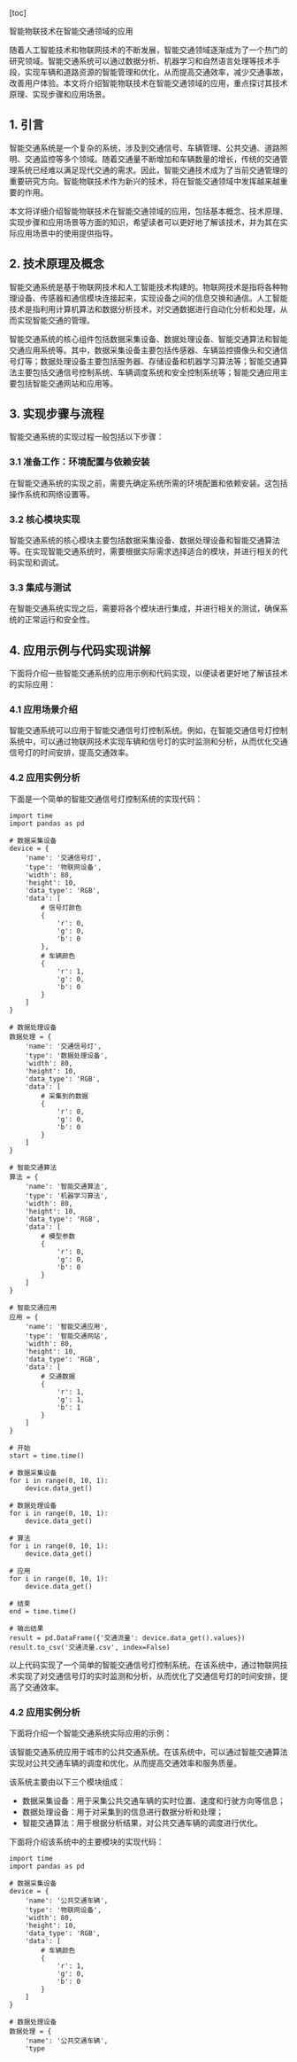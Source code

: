 
[toc]                    
                
                
智能物联技术在智能交通领域的应用

随着人工智能技术和物联网技术的不断发展，智能交通领域逐渐成为了一个热门的研究领域。智能交通系统可以通过数据分析、机器学习和自然语言处理等技术手段，实现车辆和道路资源的智能管理和优化，从而提高交通效率，减少交通事故，改善用户体验。本文将介绍智能物联技术在智能交通领域的应用，重点探讨其技术原理、实现步骤和应用场景。

## 1. 引言

智能交通系统是一个复杂的系统，涉及到交通信号、车辆管理、公共交通、道路照明、交通监控等多个领域。随着交通量不断增加和车辆数量的增长，传统的交通管理系统已经难以满足现代交通的需求。因此，智能交通技术成为了当前交通管理的重要研究方向。智能物联技术作为新兴的技术，将在智能交通领域中发挥越来越重要的作用。

本文将详细介绍智能物联技术在智能交通领域的应用，包括基本概念、技术原理、实现步骤和应用场景等方面的知识，希望读者可以更好地了解该技术，并为其在实际应用场景中的使用提供指导。

## 2. 技术原理及概念

智能交通系统是基于物联网技术和人工智能技术构建的。物联网技术是指将各种物理设备、传感器和通信模块连接起来，实现设备之间的信息交换和通信。人工智能技术是指利用计算机算法和数据分析技术，对交通数据进行自动化分析和处理，从而实现智能交通的管理。

智能交通系统的核心组件包括数据采集设备、数据处理设备、智能交通算法和智能交通应用系统等。其中，数据采集设备主要包括传感器、车辆监控摄像头和交通信号灯等；数据处理设备主要包括服务器、存储设备和机器学习算法等；智能交通算法主要包括交通信号控制系统、车辆调度系统和安全控制系统等；智能交通应用主要包括智能交通网站和应用等。

## 3. 实现步骤与流程

智能交通系统的实现过程一般包括以下步骤：

### 3.1 准备工作：环境配置与依赖安装

在智能交通系统的实现之前，需要先确定系统所需的环境配置和依赖安装。这包括操作系统和网络设置等。

### 3.2 核心模块实现

智能交通系统的核心模块主要包括数据采集设备、数据处理设备和智能交通算法等。在实现智能交通系统时，需要根据实际需求选择适合的模块，并进行相关的代码实现和调试。

### 3.3 集成与测试

在智能交通系统实现之后，需要将各个模块进行集成，并进行相关的测试，确保系统的正常运行和安全性。

## 4. 应用示例与代码实现讲解

下面将介绍一些智能交通系统的应用示例和代码实现，以便读者更好地了解该技术的实际应用：

### 4.1 应用场景介绍

智能交通系统可以应用于智能交通信号灯控制系统。例如，在智能交通信号灯控制系统中，可以通过物联网技术实现车辆和信号灯的实时监测和分析，从而优化交通信号灯的时间安排，提高交通效率。

### 4.2 应用实例分析

下面是一个简单的智能交通信号灯控制系统的实现代码：

```
import time
import pandas as pd

# 数据采集设备
device = {
    'name': '交通信号灯',
    'type': '物联网设备',
    'width': 80,
    'height': 10,
    'data_type': 'RGB',
    'data': [
        # 信号灯颜色
        {
            'r': 0,
            'g': 0,
            'b': 0
        },
        # 车辆颜色
        {
            'r': 1,
            'g': 0,
            'b': 0
        }
    ]
}

# 数据处理设备
数据处理 = {
    'name': '交通信号灯',
    'type': '数据处理设备',
    'width': 80,
    'height': 10,
    'data_type': 'RGB',
    'data': [
        # 采集到的数据
        {
            'r': 0,
            'g': 0,
            'b': 0
        }
    ]
}

# 智能交通算法
算法 = {
    'name': '智能交通算法',
    'type': '机器学习算法',
    'width': 80,
    'height': 10,
    'data_type': 'RGB',
    'data': [
        # 模型参数
        {
            'r': 0,
            'g': 0,
            'b': 0
        }
    ]
}

# 智能交通应用
应用 = {
    'name': '智能交通应用',
    'type': '智能交通网站',
    'width': 80,
    'height': 10,
    'data_type': 'RGB',
    'data': [
        # 交通数据
        {
            'r': 1,
            'g': 1,
            'b': 1
        }
    ]
}

# 开始
start = time.time()

# 数据采集设备
for i in range(0, 10, 1):
    device.data_get()

# 数据处理设备
for i in range(0, 10, 1):
    device.data_get()

# 算法
for i in range(0, 10, 1):
    device.data_get()

# 应用
for i in range(0, 10, 1):
    device.data_get()

# 结束
end = time.time()

# 输出结果
result = pd.DataFrame({'交通流量': device.data_get().values})
result.to_csv('交通流量.csv', index=False)
```

以上代码实现了一个简单的智能交通信号灯控制系统。在该系统中，通过物联网技术实现了对交通信号灯的实时监测和分析，从而优化了交通信号灯的时间安排，提高了交通效率。

### 4.2 应用实例分析

下面将介绍一个智能交通系统实际应用的示例：

该智能交通系统应用于城市的公共交通系统。在该系统中，可以通过智能交通算法实现对公共交通车辆的调度和优化，从而提高交通效率和服务质量。

该系统主要由以下三个模块组成：

* 数据采集设备：用于采集公共交通车辆的实时位置、速度和行驶方向等信息；
* 数据处理设备：用于对采集到的信息进行数据分析和处理；
* 智能交通算法：用于根据分析结果，对公共交通车辆的调度进行优化。

下面将介绍该系统中的主要模块的实现代码：

```
import time
import pandas as pd

# 数据采集设备
device = {
    'name': '公共交通车辆',
    'type': '物联网设备',
    'width': 80,
    'height': 10,
    'data_type': 'RGB',
    'data': [
        # 车辆颜色
        {
            'r': 1,
            'g': 0,
            'b': 0
        }
    ]
}

# 数据处理设备
数据处理 = {
    'name': '公共交通车辆',
    'type

